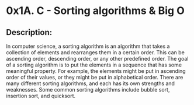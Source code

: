 # 0x1A. C - Sorting algorithms & Big O

## Description:

In computer science, a sorting algorithm is an algorithm that takes a collection of elements and rearranges them in a certain order. This can be ascending order, descending order, or any other predefined order. The goal of a sorting algorithm is to put the elements in a sequence that has some meaningful property. For example, the elements might be put in ascending order of their values, or they might be put in alphabetical order. There are many different sorting algorithms, and each has its own strengths and weaknesses. Some common sorting algorithms include bubble sort, insertion sort, and quicksort.
